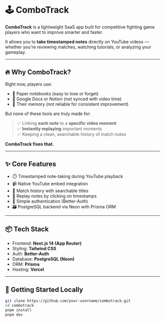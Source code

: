 # 🕹️ ComboTrack

**ComboTrack** is a lightweight SaaS app built for competitive fighting game players who want to improve smarter and faster.

It allows you to **take timestamped notes** directly on YouTube videos — whether you're reviewing matches, watching tutorials, or analyzing your gameplay.

---

## 🔥 Why ComboTrack?

Right now, players use:
- 📝 Paper notebooks (easy to lose or forget)
- 📄 Google Docs or Notion (not synced with video time)
- 🧠 Their memory (not reliable for consistent improvement)

But none of these tools are truly made for:
> ✅ Linking **each note** to a **specific video moment**  
> ✅ **Instantly replaying** important moments  
> ✅ Keeping a clean, searchable history of match notes

**ComboTrack fixes that.**

---

## ✨ Core Features

- ⏱️ Timestamped note-taking during YouTube playback
- 📹 Native YouTube embed integration
- 🧠 Match history with searchable titles
- 🎯 Replay notes by clicking on timestamps
- 👤 Simple authentication (Better-Auth)
- 🗃️ PostgreSQL backend via Neon with Prisma ORM

---

## 📦 Tech Stack

- Frontend: **Next.js 14 (App Router)**
- Styling: **Tailwind CSS**
- Auth: **Better-Auth**
- Database: **PostgreSQL (Neon)**
- ORM: **Prisma**
- Hosting: **Vercel**

---

## 🚀 Getting Started Locally

```bash
git clone https://github.com/your-username/combotrack.git
cd combotrack
pnpm install
pnpm dev

